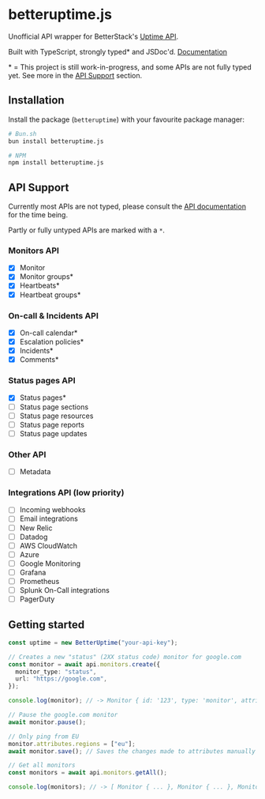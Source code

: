 # betteruptime.js

Unofficial API wrapper for BetterStack's [Uptime API](https://betterstack.com/docs/uptime/api/getting-started-with-uptime-api).

Built with TypeScript, strongly typed\* and JSDoc'd. [Documentation](https://raikasdev.github.io/betteruptime-js/)

\* = This project is still work-in-progress, and some APIs are not fully typed yet. See more in the [API Support](https://github.com/raikasdev/betteruptime-js#api-support) section.

## Installation

Install the package (`betteruptime`) with your favourite package manager:

```bash
# Bun.sh
bun install betteruptime.js
```

```bash
# NPM
npm install betteruptime.js
```

## API Support

Currently most APIs are not typed, please consult the [API documentation](https://betterstack.com/docs/uptime/api/getting-started-with-uptime-api/) for the time being.

Partly or fully untyped APIs are marked with a `*`.

### Monitors API

- [x] Monitor
- [x] Monitor groups\*
- [x] Heartbeats\*
- [x] Heartbeat groups\*

### On-call & Incidents API

- [x] On-call calendar\*
- [x] Escalation policies\*
- [x] Incidents\*
- [x] Comments\*

### Status pages API

- [x] Status pages\*
- [ ] Status page sections
- [ ] Status page resources
- [ ] Status page reports
- [ ] Status page updates

### Other API

- [ ] Metadata

### Integrations API (low priority)

- [ ] Incoming webhooks
- [ ] Email integrations
- [ ] New Relic
- [ ] Datadog
- [ ] AWS CloudWatch
- [ ] Azure
- [ ] Google Monitoring
- [ ] Grafana
- [ ] Prometheus
- [ ] Splunk On-Call integrations
- [ ] PagerDuty

## Getting started

```typescript
const uptime = new BetterUptime("your-api-key");

// Creates a new "status" (2XX status code) monitor for google.com
const monitor = await api.monitors.create({
  monitor_type: "status",
  url: "https://google.com",
});

console.log(monitor); // -> Monitor { id: '123', type: 'monitor', attributes: { ... } }

// Pause the google.com monitor
await monitor.pause();

// Only ping from EU
monitor.attributes.regions = ["eu"];
await monitor.save(); // Saves the changes made to attributes manually

// Get all monitors
const monitors = await api.monitors.getAll();

console.log(monitors); // -> [ Monitor { ... }, Monitor { ... }, Monitor { ... }, ... ]
```
